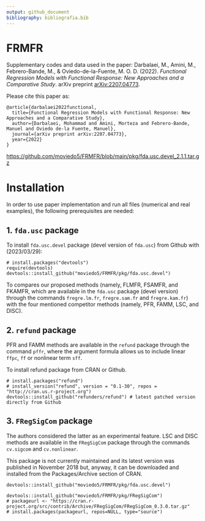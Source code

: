 ```yaml
---
output: github_document
bibliography: bibliografia.bib
---
```


# FRMFR
Supplementary codes and data used in the paper:
Darbalaei, M., Amini, M., Febrero-Bande, M., & Oviedo-de-la-Fuente, M. O. D. (2022). *Functional Regression Models with Functional Response: New Approaches and a Comparative Study*. arXiv preprint [arXiv:2207.04773](https://doi.org/10.48550/arXiv.2207.04773).


Please cite this paper as:

```
@article{darbalaei2022functional,
  title={Functional Regression Models with Functional Response: New Approaches and a Comparative Study},
  author={Darbalaei, Mohammad and Amini, Morteza and Febrero-Bande, Manuel and Oviedo de-la Fuente, Manuel},
  journal={arXiv preprint arXiv:2207.04773},
  year={2022}
}
```
https://github.com/moviedo5/FRMFR/blob/main/pkg/fda.usc.devel_2.1.1.tar.gz

# Installation  
In order to use paper implementation and run all files (numerical and real examples), the following prerequisites are needed:

<!--Necessary packages for running the paper codes.-->


## 1. `fda.usc` package
To install `fda.usc.devel` package (devel version of `fda.usc`) from Github with (2023/03/29):

```{r , eval = FALSE}
# install.packages("devtools")
require(devtools)
devtools::install_github("moviedo5/FRMFR/pkg/fda.usc.devel")
```


<!--
```{r , eval = FALSE}
packageurl <- "https://github.com/moviedo5/FRMFR/blob/main/pkg/fda.usc.devel_2.1.1.tar.gz"
install.packages(packageurl, repos=NULL)
url <- "https://github.com/rubenfcasal/simres/releases/download/v0.1/simres_0.1.3.zip"
install.packages(url, repos = NULL)
```
-->

To compares our proposed methods (namely, FLMFR, FSAMFR, and FKAMFR, which are available in the `fda.usc` package (devel version) through the commands `fregre.lm.fr`, `fregre.sam.fr` and `fregre.kam.fr`) with the four mentioned competitor methods (namely, PFR, FAMM, LSC, and DISC).


## 2. `refund` package

PFR and FAMM methods are available in the `refund` package through the command `pffr`, where the argument formula allows us to include linear `ffpc`, `ff` or nonlinear term `sff`. 

To install refund package from CRAN or Github.

```{r , eval = FALSE}
# install.packages("refund")
# install_version("refund", version = "0.1-30", repos = "http://cran.us.r-project.org")
devtools::install_github("refunders/refund") # latest patched version directly from Github
```

##  3. `FRegSigCom` package

The authors considered the latter as an experimental feature. LSC and DISC methods are available in the `FRegSigCom` package through the commands `cv.sigcom` and `cv.nonlinear`.  

This package is not currently maintained and its latest version was published in November 2018 but, anyway, it can be downloaded and installed from the Packages/Archive section of CRAN.


```{r , eval = FALSE}
devtools::install_github("moviedo5/FRMFR/pkg/fda.usc.devel")

devtools::install_github("moviedo5/FRMFR/pkg/FRegSigCom")
# packageurl <- "https://cran.r-project.org/src/contrib/Archive/FRegSigCom/FRegSigCom_0.3.0.tar.gz"
# install.packages(packageurl, repos=NULL, type="source")

```

<!--The package FRegSigCom, also needed for the previous codes, must be downloaded from the Archive section of CRAN (https://cran.r-project.org/rc/contrib/Archive/FRegSigCom/) and manually installed.-->

